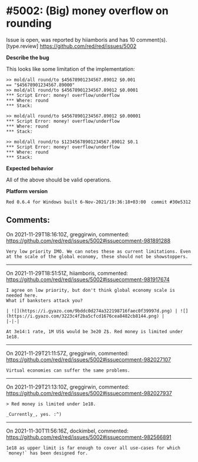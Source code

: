 
#5002: (Big) money overflow on rounding
================================================================================
Issue is open, was reported by hiiamboris and has 10 comment(s).
[type.review]
<https://github.com/red/red/issues/5002>

**Describe the bug**

This looks like some limitation of the implementation:
```
>> mold/all round/to $45678901234567.89012 $0.001
== "$45678901234567.89000"
>> mold/all round/to $45678901234567.89012 $0.0001
*** Script Error: money! overflow/underflow
*** Where: round
*** Stack:  

>> mold/all round/to $45678901234567.89012 $0.00001
*** Script Error: money! overflow/underflow
*** Where: round
*** Stack:  

>> mold/all round/to $12345678901234567.89012 $0.1
*** Script Error: money! overflow/underflow
*** Where: round
*** Stack:  
```

**Expected behavior**

All of the above should be valid operations.

**Platform version**
```
Red 0.6.4 for Windows built 6-Nov-2021/19:36:18+03:00  commit #30e5312
```



Comments:
--------------------------------------------------------------------------------

On 2021-11-29T18:16:10Z, greggirwin, commented:
<https://github.com/red/red/issues/5002#issuecomment-981891288>

    Very low priority IMO. We can notes these as current limitations. Even at the scale of the global economy, these should not be showstoppers.

--------------------------------------------------------------------------------

On 2021-11-29T18:51:51Z, hiiamboris, commented:
<https://github.com/red/red/issues/5002#issuecomment-981917674>

    I agree on low priority, but don't think global economy scale is needed here.
    What if banksters attack you?
    
    | ![](https://i.gyazo.com/9bddc0d274a322198716faec0f39997d.png) | ![](https://i.gyazo.com/3223c4f2ba5cfcd1676cea8482cb8144.png) |
    |-|-|
    
    At 3e14:1 rate, 1M US$ would be 3e20 Z$. Red money is limited under 1e18.

--------------------------------------------------------------------------------

On 2021-11-29T21:11:57Z, greggirwin, commented:
<https://github.com/red/red/issues/5002#issuecomment-982027107>

    Virtual economies can suffer the same problems. 

--------------------------------------------------------------------------------

On 2021-11-29T21:13:10Z, greggirwin, commented:
<https://github.com/red/red/issues/5002#issuecomment-982027937>

    > Red money is limited under 1e18.
    
    _Currently_, yes. :^)

--------------------------------------------------------------------------------

On 2021-11-30T11:56:16Z, dockimbel, commented:
<https://github.com/red/red/issues/5002#issuecomment-982566891>

    1e18 as upper limit is far enough to cover all use-cases for which `money!` has been designed for.

